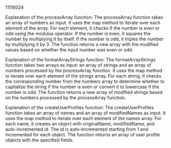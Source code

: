 11116024

Explanation of the processArray function:
The processArray function takes an array of numbers as input.
It uses the map method to iterate over each element of the array.
For each element, it checks if the number is even or odd using the modulus operator.
If the number is even, it squares the number by multiplying it by itself.
If the number is odd, it triples the number by multiplying it by 3.
The function returns a new array with the modified values based on whether the input number was even or odd.


Explanation of the formatArrayStrings function:
The formatArrayStrings function takes two arrays as input: an array of strings and an array of numbers processed by the processArray function.
It uses the map method to iterate over each element of the strings array.
For each string, it checks the corresponding number from the numbers array to determine whether to capitalize the string if the number is even or convert it to lowercase if the number is odd.
The function returns a new array of modified strings based on the numbers processed by the processArray function.


Explanation of the createUserProfiles function:
The createUserProfiles function takes an array of names and an array of modifiedNames as input.
It uses the map method to iterate over each element of the names array.
For each name, it creates an object with originalName, modifiedName, and auto-incremented id.
The id is auto-incremented starting from 1 and incremented for each object.
The function returns an array of user profile objects with the specified fields.
